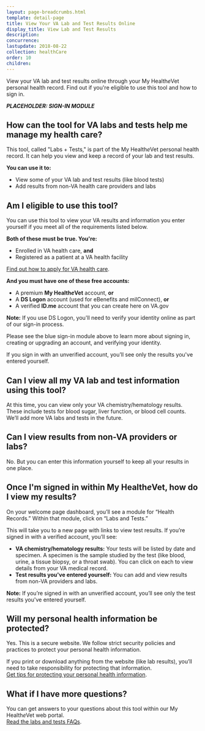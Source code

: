 ```yaml
---
layout: page-breadcrumbs.html
template: detail-page
title: View Your VA Lab and Test Results Online
display_title: View Lab and Test Results
description:
concurrence:
lastupdate: 2018-08-22
collection: healthCare
order: 10
children:
---
```

<div itemscope itemtype="http://schema.org/FAQPage">
<div itemprop="description" class="va-introtext">

View your VA lab and test results online through your My Health*e*Vet personal health record. Find out if you're eligible to use this tool and how to sign in.

</div>

***PLACEHOLDER: SIGN-IN MODULE***

<div itemscope itemtype="http://schema.org/Question">

<h2 itemprop="name">How can the tool for VA labs and tests help me manage my health care?</h2>
<div itemprop="acceptedAnswer" itemscope itemtype="http://schema.org/Answer">
<div itemprop="text">

This tool, called "Labs + Tests," is part of the My Health*e*Vet personal health record. It can help you view and keep a record of your lab and test results.

**You can use it to:**
- View some of your VA lab and test results (like blood tests)
- Add results from non-VA health care providers and labs

</div>
</div>
</div>

<div itemscope itemtype="http://schema.org/Question">

<h2 itemprop="name">Am I eligible to use this tool?</h2>
<div itemprop="acceptedAnswer" itemscope itemtype="http://schema.org/Answer">
<div itemprop="text">

You can use this tool to view your VA results and information you enter yourself if you meet all of the requirements listed below.

**Both of these must be true. You're:**
- Enrolled in VA health care, **and**
- Registered as a patient at a VA health facility

[Find out how to apply for VA health care](/health-care/how-to-apply/).

**And you must have one of these free accounts:**
- A premium **My Health<em>e</em>Vet** account, **or**
- A **DS Logon** account (used for eBenefits and milConnect), **or**
- A verified **ID.me** account that you can create here on VA.gov

**Note:** If you use DS Logon, you'll need to verify your identity online as part of our sign-in process.

Please see the blue sign-in module above to learn more about signing in, creating or upgrading an account, and verifying your identity.

If you sign in with an unverified account, you’ll see only the results you've entered yourself.

</div>
</div>
</div>

<div itemscope itemtype="http://schema.org/Question">

<h2 itemprop="name">Can I view all my VA lab and test information using this tool?</h2>
<div itemprop="acceptedAnswer" itemscope itemtype="http://schema.org/Answer">
<div itemprop="text">

At this time, you can view only your VA chemistry/hematology results. These include tests for blood sugar, liver function, or blood cell counts. We’ll add more VA labs and tests in the future.
</div>
</div>
</div>

<div itemscope itemtype="http://schema.org/Question">

<h2 itemprop="name">Can I view results from non-VA providers or labs?</h2>
<div itemprop="acceptedAnswer" itemscope itemtype="http://schema.org/Answer">
<div itemprop="text">

No. But you can enter this information yourself to keep all your results in one place.

</div>
</div>
</div>

<div itemscope itemtype="http://schema.org/Question">

<h2 itemprop="name">Once I'm signed in within My Health<em>e</em>Vet, how do I view my results?</h2>
<div itemprop="acceptedAnswer" itemscope itemtype="http://schema.org/Answer">
<div itemprop="text">

On your welcome page dashboard, you’ll see a module for “Health Records.” Within that module, click on “Labs and Tests.”

This will take you to a new page with links to view test results. If you’re signed in with a verified account, you’ll see:
- **VA chemistry/hematology results:** Your tests will be listed by date and specimen. A specimen is the sample studied by the test (like blood, urine, a tissue biopsy, or a throat swab). You can click on each to view details from your VA medical record.
- **Test results you've entered yourself:** You can add and view results from non-VA providers and labs.

**Note:** If you’re signed in with an unverified account, you’ll see only the test results you've entered yourself.

</div>
</div>
</div>

<div itemscope itemtype="http://schema.org/Question">

<h2 itemprop="name">Will my personal health information be protected?</h2>
<div itemprop="acceptedAnswer" itemscope itemtype="http://schema.org/Answer">
<div itemprop="text">

Yes. This is a secure website. We follow strict security policies and practices to protect your personal health information.

If you print or download anything from the website (like lab results), you’ll need to take responsibility for protecting that information. <br>
[Get tips for protecting your personal health information](https://www.myhealth.va.gov/mhv-portal-web/web/myhealthevet/protecting-your-personal-health-information).

</div>
</div>
</div>

<div itemscope itemtype="http://schema.org/Question">

<h2 itemprop="name">What if I have more questions?</h2>
<div itemprop="acceptedAnswer" itemscope itemtype="http://schema.org/Answer">
<div itemprop="text">

You can get answers to your questions about this tool within our My Health*e*Vet web portal. <br>
[Read the labs and tests FAQs](https://www.myhealth.va.gov/mhv-portal-web/web/myhealthevet/faqs#LabsandTests).

</div>
</div>
</div>
</div>
